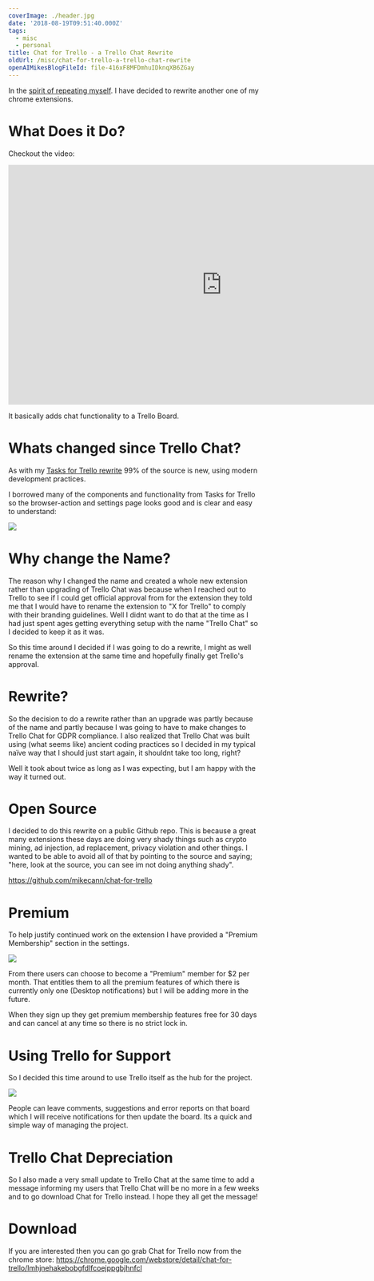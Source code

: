 ```yaml
---
coverImage: ./header.jpg
date: '2018-08-19T09:51:40.000Z'
tags:
  - misc
  - personal
title: Chat for Trello - a Trello Chat Rewrite
oldUrl: /misc/chat-for-trello-a-trello-chat-rewrite
openAIMikesBlogFileId: file-416xF8MFDmhuIDknqXB6ZGay
---
```


In the [spirit of repeating myself](http://mikecann.blog/tasks-for-trello/tasks-for-trello-a-trello-tasks-rewrite/). I have decided to rewrite another one of my chrome extensions.

<!-- more -->

# What Does it Do?

Checkout the video:

<iframe width="853" height="480" src="https://www.youtube.com/embed/qEK3Zl2xA2E" frameborder="0" allow="autoplay; encrypted-media" allowfullscreen></iframe>

It basically adds chat functionality to a Trello Board.

# Whats changed since Trello Chat?

As with my [Tasks for Trello rewrite](http://mikecann.blog/tasks-for-trello/tasks-for-trello-a-trello-tasks-rewrite/) 99% of the source is new, using modern development practices.

I borrowed many of the components and functionality from Tasks for Trello so the browser-action and settings page looks good and is clear and easy to understand:

![](./2018-08-19_10-55-21.png)

# Why change the Name?

The reason why I changed the name and created a whole new extension rather than upgrading of Trello Chat was because when I reached out to Trello to see if I could get official approval from for the extension they told me that I would have to rename the extension to "X for Trello" to comply with their branding guidelines. Well I didnt want to do that at the time as I had just spent ages getting everything setup with the name "Trello Chat" so I decided to keep it as it was.

So this time around I decided if I was going to do a rewrite, I might as well rename the extension at the same time and hopefully finally get Trello's approval.

# Rewrite?

So the decision to do a rewrite rather than an upgrade was partly because of the name and partly because I was going to have to make changes to Trello Chat for GDPR compliance. I also realized that Trello Chat was built using (what seems like) ancient coding practices so I decided in my typical naïve way that I should just start again, it shouldnt take too long, right?

Well it took about twice as long as I was expecting, but I am happy with the way it turned out.

# Open Source

I decided to do this rewrite on a public Github repo. This is because a great many extensions these days are doing very shady things such as crypto mining, ad injection, ad replacement, privacy violation and other things. I wanted to be able to avoid all of that by pointing to the source and saying; "here, look at the source, you can see im not doing anything shady".

https://github.com/mikecann/chat-for-trello

# Premium

To help justify continued work on the extension I have provided a "Premium Membership" section in the settings.

![](./2018-08-19_11-01-27.png)

From there users can choose to become a "Premium" member for \$2 per month. That entitles them to all the premium features of which there is currently only one (Desktop notifications) but I will be adding more in the future.

When they sign up they get premium membership features free for 30 days and can cancel at any time so there is no strict lock in.

# Using Trello for Support

So I decided this time around to use Trello itself as the hub for the project.

![](./chrome_2018-08-19_10-58-39.png)

People can leave comments, suggestions and error reports on that board which I will receive notifications for then update the board. Its a quick and simple way of managing the project.

# Trello Chat Depreciation

So I also made a very small update to Trello Chat at the same time to add a message informing my users that Trello Chat will be no more in a few weeks and to go download Chat for Trello instead. I hope they all get the message!

# Download

If you are interested then you can go grab Chat for Trello now from the chrome store: https://chrome.google.com/webstore/detail/chat-for-trello/lmhjnehakebobgfdlfcoejppgbjhnfcl
